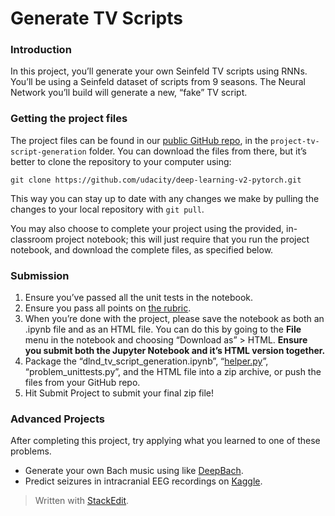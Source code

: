 <h1 id="generate-tv-scripts">Generate TV Scripts</h1>
<h3 id="introduction">Introduction</h3>
<p>In this project, you’ll generate your own Seinfeld TV scripts using RNNs. You’ll be using a Seinfeld dataset of scripts from 9 seasons. The Neural Network you’ll build will generate a new, “fake” TV script.</p>
<h3 id="getting-the-project-files">Getting the project files</h3>
<p>The project files can be found in our  <a href="https://github.com/udacity/deep-learning-v2-pytorch">public GitHub repo</a>, in the  <code>project-tv-script-generation</code>  folder. You can download the files from there, but it’s better to clone the repository to your computer using:</p>
<pre><code>git clone https://github.com/udacity/deep-learning-v2-pytorch.git
</code></pre>
<p>This way you can stay up to date with any changes we make by pulling the changes to your local repository with  <code>git pull</code>.</p>
<p>You may also choose to complete your project using the provided, in-classroom project notebook; this will just require that you run the project notebook, and download the complete files, as specified below.</p>
<h3 id="submission">Submission</h3>
<ol>
<li>Ensure you’ve passed all the unit tests in the notebook.</li>
<li>Ensure you pass all points on  <a href="https://review.udacity.com/#!/rubrics/2260/view">the rubric</a>.</li>
<li>When you’re done with the project, please save the notebook as both an .ipynb file and as an HTML file. You can do this by going to the  <strong>File</strong>  menu in the notebook and choosing “Download as” &gt; HTML.  <strong>Ensure you submit both the Jupyter Notebook and it’s HTML version together.</strong></li>
<li>Package the “dlnd_tv_script_generation.ipynb”, “<a href="http://helper.py">helper.py</a>”, “problem_unittests.py”, and the HTML file into a zip archive, or push the files from your GitHub repo.</li>
<li>Hit Submit Project to submit your final zip file!</li>
</ol>
<h3 id="advanced-projects">Advanced Projects</h3>
<p>After completing this project, try applying what you learned to one of these problems.</p>
<ul>
<li>Generate your own Bach music using like  <a href="https://arxiv.org/pdf/1612.01010.pdf">DeepBach</a>.</li>
<li>Predict seizures in intracranial EEG recordings on  <a href="https://www.kaggle.com/c/seizure-prediction">Kaggle</a>.</li>
</ul>
<blockquote>
<p>Written with <a href="https://stackedit.io/">StackEdit</a>.</p>
</blockquote>

